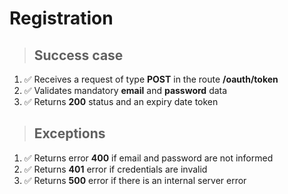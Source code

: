 # Registration

> ## Success case

1. ✅ Receives a request of type **POST** in the route **/oauth/token**
2. ✅ Validates mandatory **email** and **password** data
3. ✅ Returns **200** status and an expiry date token

> ## Exceptions

1. ✅ Returns error **400** if email and password are not informed
2. ✅ Returns **401** error if credentials are invalid
3. ✅ Returns **500** error if there is an internal server error